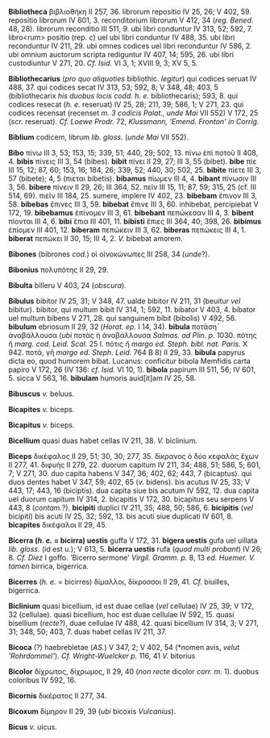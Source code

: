 **Bibliotheca** βιβλιοθήκη II 257, 36. librorum repositio IV 25, 26; V
402, 59. repositio librorum IV 601, 3. reconditorium librorum V 412, 34
(*reg. Bened.* 48, 28). librorum reconditio III 511, 9. ubi libri
conduntur IV 313, 52; 592, 7. libro\<rum\> positio (rep. *c*) uel ubi
libri conduntur IV 488, 35. ubi libri reconduntur IV 211, 29. ubi omnes
codices uel libri reconduntur IV 586, 2. ubi omnium auctorum scripta
rediguntur IV 407, 14; 595, 26. ubi libri custodiuntur V 271, 20. *Cf.
Isid.* VI 3, 1; XVIII 9, 3; XV 5, 5.

**Bibliothecarius** (*pro quo aliquoties* bibliothic. *legitur*) qui
codices seruat IV 488, 37. qui codices secat IV 313, 53; 592, 8; V 348,
48; 403, 5 (bibliothecarix *his duobus locis codd. h. e.*
bibliothecaris); 593, 8. qui codices resecat (*h. e.* reseruat) IV 25,
28; 211, 39; 586, 1; V 271, 23. qui codices recensat (recenset *m. 3
codicis Palat., unde Mai* VII 552) V 172, 25 (*scr.* reseruat). *Cf.
Loewe Prodr.* 72, *Klussmann, 'Emend. Fronton' in Corrig.*

**Biblium** codicem, librum *lib. gloss.* (*unde Mai* VII 552).

**Bibo** πίνω III 3, 53; 153, 15; 339, 51; 440, 29; 502, 13. πίνω ἐπὶ
ποτοῦ II 408, 4. **bibis** πίνεις III 3, 54 (bibes). **bibit** πίνει II
29, 27; III 3, 55 (bibet). **bibe** πίε III 15, 12; 87, 60; 153, 16;
184, 26; 339, 52; 440, 30; 502, 25. **bibite** πίετε III 3, 57 (bibete);
4, 5 (πιεται bibetis). **bibamus** πίωμεν III 4, 4. **bibant** πίνωσιν
III 3, 56. **bibere** πίνειν II 29, 26; III 364, 52. πεῖν III 15, 11;
87, 59; 315, 25 (cf. III 514, 69). πιεῖν III 184, 25. sumere, implere IV
402, 23. **bibebam** ἔπινον III 3, 58. **bibebas** ἔπινες III 3, 59.
**bibebat** ἔπινε III 3, 60. inhibebat, percipiebat V 172, 19.
**bibebamus** ἐπίνομεν III 3, 61. **bibebant** πεπώκεσαν III 4, 3.
**bibent** πίονται III 4, 6. **bibi** ἔπια III 401, 11. **bibisti**
ἔπιες III 364, 40; 398, 26. **bibimus** ἐπίομεν III 401, 12. **biberam**
πεπώκειν III 3, 62. **biberas** πεπώκεις III 4, 1. **biberat** πεπώκει
II 30, 15; III 4, 2. *V.* bibebat amorem.

**Bibones** (bibrones *cod.*) οἱ οἰνοκώνωπες III 258, 34 (*unde*?).

**Bibonius** πολυπότης II 29, 29.

**Bibulta** billeru V 403, 24 (*obscura*).

**Bibulus** bibitor IV 25, 31; V 348, 47. ualde bibitor IV 211, 31
(beuitur *vel* bibitur). bibitor, qui multum bibit IV 314, 1; 592, 11.
bibator V 403, 4. bibator uel multum bibens V 271, 28. qui sanguinem
bibit (bibolis) V 492, 56. **bibulum** ebriosum II 29, 32 (*Horat. ep.*
I 14, 34). **bibula** ποτᾱση̄ ἀναβάλλουσα (*ubi* ποτὰς ἡ ἀναβάλλουσα
*Salmas. ad Plin. p.* 1030. πότης ἤ *marg. cod. Leid. Scal.* 25 I. πότις
ἤ *margo ed. Steph. bibl. nat. Paris.* X 942. ποτά, γῆ *margo ed. Steph.
Leid.* 764 B 8) II 29, 33. **bibula** papyrus dicta eo, quod humorem
bibat. Lucanus: conficitur bibola Memfidis carta papiro V 172, 26 (IV
136: *cf. Isid.* VI 10, 1). **bibola** papirum III 511, 56; IV 601, 5.
sicca V 563, 16. **bibulam** humoris auid[it]am IV 25, 58.

**Bibuscus** *v.* beluus.

**Bicapites** *v.* biceps.

**Bicapitus** *v.* biceps.

**Bicellium** quasi duas habet cellas IV 211, 38. *V.* biclinium.

**Biceps** δικέφαλος II 29, 51; 30, 30; 277, 35. δίκρανος ὁ δύο κεφαλὰς
ἔχων II 277, 41. διφυής II 279, 22. duorum capitum IV 211, 34; 488, 51;
586, 5; 601, 7; V 271, 30. duo capita habens V 347, 36; 402, 62; 443, 7
(bicaptus). qui duos dentes habet V 347, 59; 402, 65 (*v.* bidens). bis
acutus IV 25, 33; V 443, 17; 443, 16 (biciptis). dua capita siue bis
acutum IV 592, 12. dua capita uel duorum capitum IV 314, 2. bicapitis V
172, 30. bicapitus seu serpens V 443, 8 (*contam.*?). **bicipiti**
duplici IV 211, 35; 488, 50; 586, 6. **bicipitis** (*vel* bicipiti) bis
acuti IV 25, 32; 592, 13. bis acuti siue duplicati IV 601, 8.
**bicapites** δικέφαλοι II 29, 45.

**Bicerra (*h. e.* = bicirra) uestis** guffa V 172, 31. **bigera
uestis** gufa uel uillata *lib. gloss.* (id est u.); V 613, 5. **bicerra
uestis** rufa (*quod multi probant*) IV 26, 8. *Cf. Diez* I goffo.
'Bicerro sermone' *Virgil. Gramm. p.* 8, 13 *ed. Huemer. V. tamen*
birrica, bigerrica.

**Bicerres** (*h. e.* = bicirres) δίμαλλοι, δίκροσσοι II 29, 41. *Cf.*
biuilles, bigerrica.

**Biclinium** quasi bicellium, id est duae cellae (*vel* cellulae) IV
25, 39; V 172, 32 (cellulae). quasi bicellium, hoc est duae cellulae IV
592, 15. quasi bisellium (*recte*?), duae cellulae IV 488, 42. quasi
bicellium IV 314, 3; V 271, 31; 348, 50; 403, 7. duas habet cellas IV
211, 37.

**Bicoca** (?) haebrebletae (*AS.*) V 347, 2; V 402, 54 (*nomen avis,
*velut 'Rohrdommel'*). *Cf. Wright-Wuelcker p.* 116, 41 *V.* bitorius

**Bicolor** δίχρωτος, δίχρωμος, II 29, 40 (*non recte* dicolor *corr.
m.* 1). duobus coloribus IV 592, 16.

**Bicornis** δικέρατος II 277, 34.

**Bicoxum** δίμηρον II 29, 39 (*ubi* bicoxis *Vulcanius*).

**Bicus** *v.* uicus.
